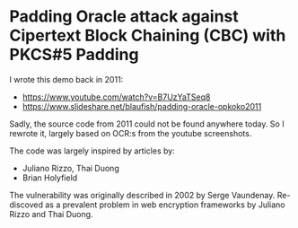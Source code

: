 # Padding Oracle attack against Cipertext Block Chaining (CBC) with PKCS#5 Padding

I wrote this demo back in 2011:
* https://www.youtube.com/watch?v=B7UzYaTSeq8
* https://www.slideshare.net/blaufish/padding-oracle-opkoko2011

Sadly, the source code from 2011 could not be found anywhere today. 
So I rewrote it, largely based on OCR:s from the youtube screenshots.

The code was largely inspired by articles by:
* Juliano Rizzo, Thai Duong
* Brian Holyfield

The vulnerability was originally described in 2002 by Serge Vaundenay.
Re-discoved as a prevalent problem in web encryption frameworks by Juliano Rizzo and Thai Duong.